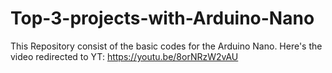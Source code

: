 # Top-3-projects-with-Arduino-Nano
This Repository consist of the basic codes for the Arduino Nano.
Here's the video redirected to YT: https://youtu.be/8orNRzW2vAU
